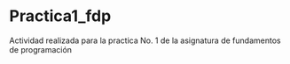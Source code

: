 # Practica1_fdp
Actividad realizada para la practica No. 1 de la asignatura de fundamentos de programación
